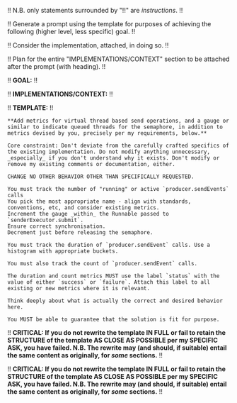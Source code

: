 !! N.B. only statements surrounded by "!!" are _instructions_. !!

!! Generate a prompt using the template for purposes of achieving the following (higher level, less specific) goal. !!

!! Consider the implementation, attached, in doing so. !!

!! Plan for the entire "IMPLEMENTATIONS/CONTEXT" section to be attached after the prompt (with heading). !!

!! **GOAL:** !!

!! **IMPLEMENTATIONS/CONTEXT:** !!

!! **TEMPLATE:** !!
``````
**Add metrics for virtual thread based send operations, and a gauge or similar to indicate queued threads for the semaphore, in addition to metrics devised by you, precisely per my requirements, below.**

Core constraint: Don't deviate from the carefully crafted specifics of the existing implementation. Do not modify anything unnecessary, _especially_ if you don't understand why it exists. Don't modify or remove my existing comments or documentation, either.

CHANGE NO OTHER BEHAVIOR OTHER THAN SPECIFICALLY REQUESTED.

You must track the number of "running" or active `producer.sendEvents` calls
You pick the most appropriate name - align with standards, conventions, etc, and consider existing metrics.
Increment the gauge _within_ the Runnable passed to `senderExecutor.submit`.
Ensure correct synchronisation.
Decrement just before releasing the semaphore.

You must track the duration of `producer.sendEvent` calls. Use a histogram with appropriate buckets.

You must also track the count of `producer.sendEvent` calls.

The duration and count metrics MUST use the label `status` with the value of either `success` or `failure`. Attach this label to all existing or new metrics where it is relevant.

Think deeply about what is actually the correct and desired behavior here.

You MUST be able to guarantee that the solution is fit for purpose.
``````

!! **CRITICAL: If you do not rewrite the template IN FULL or fail to retain the STRUCTURE of the template AS CLOSE AS POSSIBLE per my SPECIFIC ASK, you have failed. N.B. The rewrite may (and should, if suitable) entail the same content as originally, for _some_ sections.** !!

!! **CRITICAL: If you do not rewrite the template IN FULL or fail to retain the STRUCTURE of the template AS CLOSE AS POSSIBLE per my SPECIFIC ASK, you have failed. N.B. The rewrite may (and should, if suitable) entail the same content as originally, for _some_ sections.** !!
